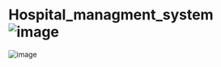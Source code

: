# Hospital_managment_system![image](https://github.com/HasanboyXomidov/Hospital_managment_system/assets/125248359/de99c332-225b-40ad-8e9e-c94666a34d90)
![image](https://github.com/HasanboyXomidov/Hospital_managment_system/assets/125248359/3dfc2785-cfcc-4ed8-935e-a694531fa347)


